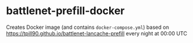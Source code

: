 # battlenet-prefill-docker

Creates Docker image (and contains `docker-compose.yml`) based on https://tpill90.github.io/battlenet-lancache-prefill every night at 00:00 UTC